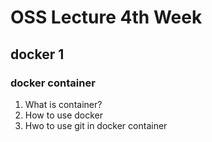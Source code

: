 # OSS Lecture 4th Week
## docker 1
### docker container
1. What is container?
2. How to use docker
3. Hwo to use git in docker container

